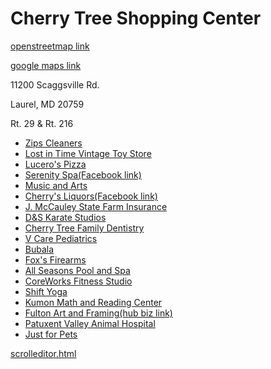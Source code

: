 # Cherry Tree Shopping Center

[openstreetmap link](https://www.openstreetmap.org/#map=19/39.14699/-76.90007)

[google maps link](https://www.google.com/maps/@39.1469237,-76.899787,19.11z)

11200 Scaggsville Rd.

Laurel, MD 20759

Rt. 29 & Rt. 216

- [Zips Cleaners](https://www.321zips.com/scaggsville/)
- [Lost in Time Vintage Toy Store](https://www.ebay.com/str/lostintimetoys)
- [Lucero's Pizza](http://www.lucerospizza.com/)
- [Serenity Spa(Facebook link)](https://www.facebook.com/serenityspa20723)
- [Music and Arts](https://stores.musicarts.com/laurel)
- [Cherry's Liquors(Facebook link)](https://www.facebook.com/CherrysLiquor/)
- [J. McCauley State Farm Insurance](https://www.jmccauleysf.com/)
- [D&S Karate Studios](https://www.dandskarate.com/)
- [Cherry Tree Family Dentistry](http://www.cherrytreefamilydentistry.com/)
- [V Care Pediatrics](https://www.vcarepediatrics.com/)
- [Bubala](https://bubalaplayground.com/)
- [Fox's Firearms](https://foxfirearms.com/)
- [All Seasons Pool and Spa](http://www.allseasonspoolandspa.net/)
- [CoreWorks Fitness Studio](https://coreworksfitness.com/)
- [Shift Yoga](https://www.shiftyogastudio.com/)
- [Kumon Math and Reading Center](https://www.kumon.com/laurel)
- [Fulton Art and Framing(hub biz link)](https://fulton-art-framing-inc.hub.biz/)
- [Patuxent Valley Animal Hospital](http://www.patuxentvalleyanimalhospital.com/)
- [Just for Pets](http://www.patuxentvalleyanimalhospital.com/just-for-pets.html)

[scrolleditor.html](scrolleditor.html)

